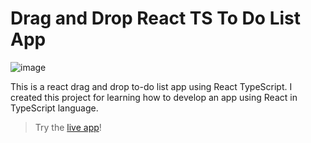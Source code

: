 # Drag and Drop React TS To Do List App

![image](https://user-images.githubusercontent.com/62916459/198514050-72289781-e814-4bbb-8b51-d0ace7ece304.png)

This is a react drag and drop to-do list app using React TypeScript. I created this project for learning how to develop an app using React in TypeScript language. 

> Try the [live app](https://reactts-dnd-todolist.netlify.app)!
